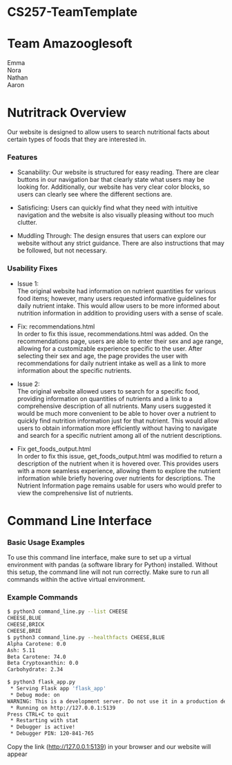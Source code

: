 # CS257-TeamTemplate
# Team Amazooglesoft
Emma\
Nora\
Nathan\
Aaron

# Nutritrack Overview
Our website is designed to allow users to search nutritional facts about certain types of foods that they are interested in.

### Features
* Scanability: Our website is structured for easy reading. There are clear buttons in our navigation bar that clearly state what users may be looking for. Additionally, our website has very clear color blocks, so users can clearly see where the different sections are.

* Satisficing: Users can quickly find what they need with intuitive navigation and the website is also visually pleasing without too much clutter.

* Muddling Through: The design ensures that users can explore our website without any strict guidance. There are also instructions that may be followed, but not necessary.

### Usability Fixes

* Issue 1: \
The original website had information on nutrient quantities for various food items; however, many users requested informative guidelines for daily nutrient intake. This would allow users to be more informed about nutrition information in addition to providing users with a sense of scale.

* Fix: recommendations.html\
In order to fix this issue, recommendations.html was added. On the recommendations page, users are able to enter their sex and age range, allowing for a customizable experience specific to the user. After selecting their sex and age, the page provides the user with recommendations for daily nutrient intake as well as a link to more information about the specific nutrients. 

* Issue 2:\
The original website allowed users to search for a specific food, providing information on quantities of nutrients and a link to a comprehensive description of all nutrients. Many users suggested it would be much more convenient to be able to hover over a nutrient to quickly find nutrition information just for that nutrient. This would allow users to obtain information more efficiently without having to navigate and search for a specific nutrient among all of the nutrient descriptions.

* Fix get_foods_output.html\
In order to fix this issue, get_foods_output.html was modified to return a description of the nutrient when it is hovered over. This provides users with a more seamless experience, allowing them to explore the nutrient information while briefly hovering over nutrients for descriptions. The Nutrient Information page remains usable for users who would prefer to view the comprehensive list of nutrients.

# Command Line Interface
### Basic Usage Examples

To use this command line interface, make sure to set up a virtual environment with pandas (a software library for Python) installed. Without this setup, the command line will not run correctly. Make sure to run all commands within the active virtual environment. 

### Example Commands
```bash
$ python3 command_line.py --list CHEESE
CHEESE,BLUE
CHEESE,BRICK
CHEESE,BRIE
$ python3 command_line.py --healthfacts CHEESE,BLUE
Alpha Carotene: 0.0
Ash: 5.11
Beta Carotene: 74.0
Beta Cryptoxanthin: 0.0
Carbohydrate: 2.34
```
```bash
$ python3 flask_app.py
 * Serving Flask app 'flask_app'
 * Debug mode: on
WARNING: This is a development server. Do not use it in a production deployment. Use a production WSGI server instead.
 * Running on http://127.0.0.1:5139
Press CTRL+C to quit
 * Restarting with stat
 * Debugger is active!
 * Debugger PIN: 120-841-765
```
Copy the link (http://127.0.0.1:5139) in your browser and our website will appear